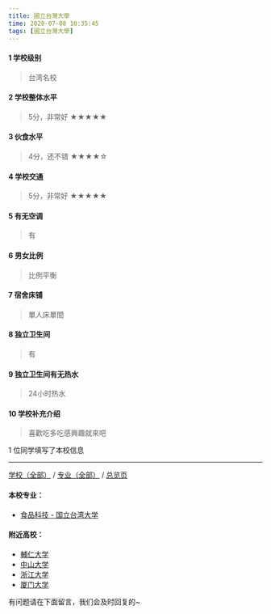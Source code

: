 ```yaml
---
title: 國立台灣大學
time: 2020-07-08 10:35:45
tags: [國立台灣大學]
---
```

#### 1 学校级别
> 台湾名校


#### 2 学校整体水平
> 5分，非常好
★★★★★


#### 3 伙食水平
>  4分，还不错
★★★★☆

#### 4 学校交通
> 5分，非常好
★★★★★


#### 5 有无空调
> 有


#### 6 男女比例
> 比例平衡


#### 7 宿舍床铺
> 單人床單間
 

#### 8 独立卫生间
> 有


#### 9 独立卫生间有无热水
> 24小时热水


#### 10 学校补充介绍
> 喜歡吃多吃感興趣就來吧

1 位同学填写了本校信息
***
[学校（全部）](http://www.jianshu.com/p/3efa6bcca419) / [专业（全部）](http://www.jianshu.com/p/2d4c6d3552c2) / [总览页](http://www.jianshu.com/p/445daeb4fa00)
#### 本校专业：
- [食品科技 - 国立台湾大学](http://www.jianshu.com/p/e44dba7ebd57) 

#### 附近高校：
- [輔仁大学](http://www.jianshu.com/p/27365f317fe2)
- [中山大学](https://www.jianshu.com/p/67460d5278ae)
- [浙江大学](http://www.jianshu.com/p/c0e23bc1d7b6)
- [厦门大学](http://www.jianshu.com/p/1a7dbd456103)


有问题请在下面留言，我们会及时回复的~
